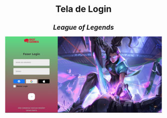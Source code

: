 <div align="center">
<h1>Tela de Login</h1>
</div>

<div align="center">
<h2><i>League of Legends</i></h2>
 </div>
 
 
<img src="Lolzin.png" width="1150px">


